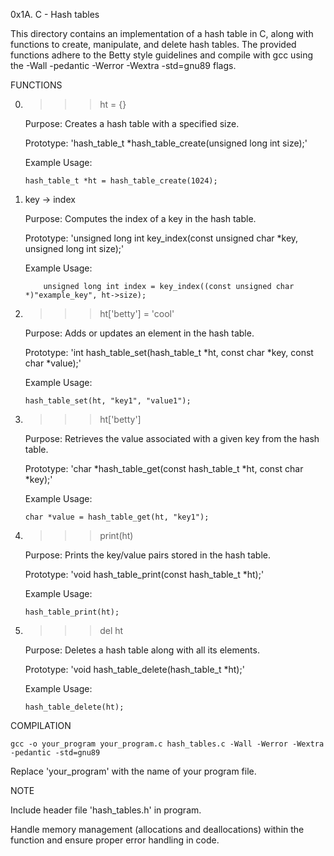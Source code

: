 0x1A. C - Hash tables

This directory contains an implementation of a hash table in C, along with functions to create, manipulate, and delete hash tables. The provided functions adhere to the Betty style guidelines and compile with gcc using the -Wall -pedantic -Werror -Wextra -std=gnu89 flags.


FUNCTIONS

0. >>> ht = {}

   Purpose: Creates a hash table with a specified size.

   Prototype: 'hash_table_t *hash_table_create(unsigned long int size);'

   Example Usage:

       hash_table_t *ht = hash_table_create(1024);

1. key -> index

   Purpose: Computes the index of a key in the hash table.

   Prototype: 'unsigned long int key_index(const unsigned char *key, unsigned long int size);'

   Example Usage:

           unsigned long int index = key_index((const unsigned char *)"example_key", ht->size);

2. >>> ht['betty'] = 'cool'

   Purpose: Adds or updates an element in the hash table.

   Prototype: 'int hash_table_set(hash_table_t *ht, const char *key, const char *value);'

   Example Usage:

       hash_table_set(ht, "key1", "value1");

3. >>> ht['betty']

   Purpose: Retrieves the value associated with a given key from the hash table.

   Prototype: 'char *hash_table_get(const hash_table_t *ht, const char *key);'

   Example Usage:

       char *value = hash_table_get(ht, "key1");

4. >>> print(ht)

   Purpose: Prints the key/value pairs stored in the hash table.

   Prototype: 'void hash_table_print(const hash_table_t *ht);'

   Example Usage:

       hash_table_print(ht);

5. >>> del ht

   Purpose: Deletes a hash table along with all its elements.

   Prototype: 'void hash_table_delete(hash_table_t *ht);'

   Example Usage:

       hash_table_delete(ht);


COMPILATION

    gcc -o your_program your_program.c hash_tables.c -Wall -Werror -Wextra -pedantic -std=gnu89

Replace 'your_program' with the name of your program file.


NOTE

 Include header file 'hash_tables.h' in program.

 Handle memory management (allocations and deallocations) within the function and ensure proper error handling in code.
